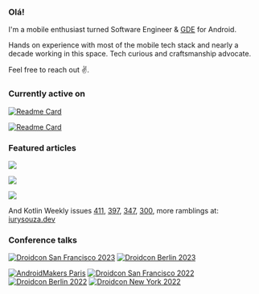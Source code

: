 ### Olá!

I'm a mobile enthusiast turned Software Engineer & [GDE](https://developers.google.com/community/experts) for Android. 

Hands on experience with most of the mobile tech stack and nearly a decade working in this space. Tech curious and craftsmanship advocate.

Feel free to reach out :v:.

### Currently active on


[![Readme Card](https://github-readme-stats.vercel.app/api/pin/?username=iurysza&repo=module-graph&show_icons=true&theme=dracula)](https://github.com/iurysza/module-graph)

[![Readme Card](https://github-readme-stats.vercel.app/api/pin/?username=iurysza&repo=livematch&show_icons=true&theme=dracula)](https://github.com/iurysza/livematch)



### Featured articles

[![](https://androidweekly.net/issues/issue-646/badge)](https://androidweekly.net/issues/issue-646/)

[![](https://androidweekly.net/issues/issue-627/badge)](https://androidweekly.net/issues/issue-627)

[![](https://androidweekly.net/issues/issue-564/badge)](https://androidweekly.net/issues/issue-564)

And Kotlin Weekly issues [411](https://mailchi.mp/kotlinweekly/kotlin-weekly-411), [397](https://mailchi.mp/kotlinweekly/kotlin-weekly-397), [347](https://mailchi.mp/kotlinweekly/kotlin-weekly-347), [300](https://mailchi.mp/kotlinweekly/kotlin-weekly-300), more ramblings at: [iurysouza.dev](https://iurysouza.dev)

### Conference talks

[![Droidcon San Francisco 2023](https://img.shields.io/static/v1?label=&message=Droidcon%20San%20Francisco%202023&color=555&logo=android&logoColor=000000)](https://www.droidcon.com/2023/07/20/crash-course-in-building-your-first-gradle-plugin/)
[![Droidcon Berlin 2023](https://img.shields.io/static/v1?label=&message=Droidcon%20Berlin%202023&color=555&logo=android&logoColor=3FE4C5)](https://www.droidcon.com/2023/08/01/crash-course-in-building-your-first-gradle-plugin-2/)




[![AndroidMakers Paris](https://img.shields.io/static/v1?label=&message=AndroidMakers%20Paris%202022&color=555&logo=android&logoColor=4EB6E3)](https://youtu.be/zhojedjltay)
[![Droidcon San Francisco 2022](https://img.shields.io/static/v1?label=&message=Droidcon%20San%20Francisco%2022&color=555&logo=android&logoColor=000000)](https://www.droidcon.com/2022/08/01/android-benchmarking-and-other-stories/)
[![Droidcon Berlin 2022](https://img.shields.io/static/v1?label=&message=Droidcon%20Berlin%2022&color=555&logo=android&logoColor=3FE4C5)](https://www.droidcon.com/2022/08/01/android-benchmarking-and-other-stories-2/)
[![Droidcon New York 2022](https://img.shields.io/static/v1?label=&message=Droidcon%20New%20York%2022&color=555&logo=android&logoColor=FF7258)](https://www.droidcon.com/2022/09/29/android-benchmarking-and-other-stories-3/)




